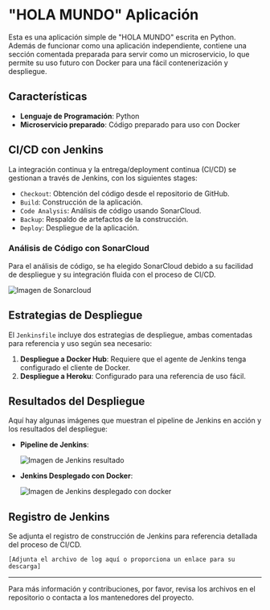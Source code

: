 # "HOLA MUNDO" Aplicación

Esta es una aplicación simple de "HOLA MUNDO" escrita en Python. Además de funcionar como una aplicación independiente, contiene una sección comentada preparada para servir como un microservicio, lo que permite su uso futuro con Docker para una fácil contenerización y despliegue.

## Características

- **Lenguaje de Programación**: Python
- **Microservicio preparado**: Código preparado para uso con Docker

## CI/CD con Jenkins

La integración continua y la entrega/deployment continua (CI/CD) se gestionan a través de Jenkins, con los siguientes stages:

- `Checkout`: Obtención del código desde el repositorio de GitHub.
- `Build`: Construcción de la aplicación.
- `Code Analysis`: Análisis de código usando SonarCloud.
- `Backup`: Respaldo de artefactos de la construcción.
- `Deploy`: Despliegue de la aplicación.

### Análisis de Código con SonarCloud

Para el análisis de código, se ha elegido SonarCloud debido a su facilidad de despliegue y su integración fluida con el proceso de CI/CD.

![Imagen de Sonarcloud](https://res.cloudinary.com/diyryiew4/image/upload/v1699566338/i8qebp1879bliadvsddg.png)

## Estrategias de Despliegue

El `Jenkinsfile` incluye dos estrategias de despliegue, ambas comentadas para referencia y uso según sea necesario:

1. **Despliegue a Docker Hub**: Requiere que el agente de Jenkins tenga configurado el cliente de Docker.
2. **Despliegue a Heroku**: Configurado para una referencia de uso fácil.

## Resultados del Despliegue

Aquí hay algunas imágenes que muestran el pipeline de Jenkins en acción y los resultados del despliegue:

- **Pipeline de Jenkins**:

  ![Imagen de Jenkins resultado](https://res.cloudinary.com/diyryiew4/image/upload/v1699566466/wq0g3sht5wsgdop8ldhh.png)

- **Jenkins Desplegado con Docker**:

  ![Imagen de Jenkins desplegado con docker](https://res.cloudinary.com/diyryiew4/image/upload/v1699566340/t1ubpalzt3akh5sx6ww0.png)

## Registro de Jenkins

Se adjunta el registro de construcción de Jenkins para referencia detallada del proceso de CI/CD.

`[Adjunta el archivo de log aquí o proporciona un enlace para su descarga]`

---

Para más información y contribuciones, por favor, revisa los archivos en el repositorio o contacta a los mantenedores del proyecto.
